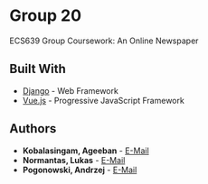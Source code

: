 # Group 20

ECS639 Group Coursework: An Online Newspaper

## Built With

* [Django](https://www.djangoproject.com/) - Web Framework
* [Vue.js](https://vuejs.org/) - Progressive JavaScript Framework

## Authors

* **Kobalasingam, Ageeban** - [E-Mail](mailto:a.kobalasingam@se14.qmul.ac.uk)
* **Normantas, Lukas** - [E-Mail](mailto:l.normantas@se14.qmul.ac.uk)
* **Pogonowski, Andrzej** - [E-Mail](mailto:a.pogonowski@se14.qmul.ac.uk)
